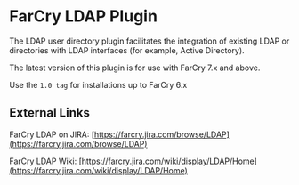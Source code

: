 # FarCry LDAP Plugin

The LDAP user directory plugin facilitates the integration of existing LDAP or directories with LDAP interfaces (for example, Active Directory).

The latest version of this plugin is for use with FarCry 7.x and above.

Use the `1.0 tag` for installations up to FarCry 6.x

## External Links

FarCry LDAP on JIRA:
[https://farcry.jira.com/browse/LDAP](https://farcry.jira.com/browse/LDAP)

FarCry LDAP Wiki:
[https://farcry.jira.com/wiki/display/LDAP/Home](https://farcry.jira.com/wiki/display/LDAP/Home)
